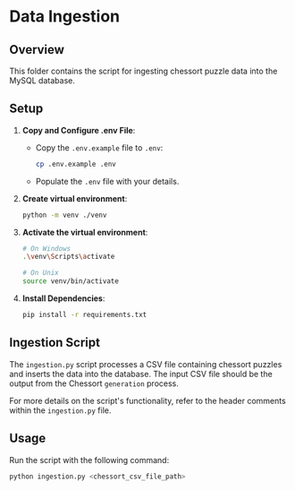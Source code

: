 # Data Ingestion

## Overview

This folder contains the script for ingesting chessort puzzle data into the MySQL database.

## Setup

1. **Copy and Configure .env File**:
    - Copy the `.env.example` file to `.env`:
      ```sh
      cp .env.example .env
      ```
    - Populate the `.env` file with your details.

2. **Create virtual environment**:
    ```sh
    python -m venv ./venv
    ```

3. **Activate the virtual environment**:
    ```sh
    # On Windows
    .\venv\Scripts\activate

    # On Unix
    source venv/bin/activate
    ```

4. **Install Dependencies**:
    ```sh
    pip install -r requirements.txt
    ```

## Ingestion Script

The `ingestion.py` script processes a CSV file containing chessort puzzles and inserts the data into the database. The input CSV file should be the output from the Chessort `generation` process. 

For more details on the script's functionality, refer to the header comments within the `ingestion.py` file.

## Usage

Run the script with the following command:
```sh
python ingestion.py <chessort_csv_file_path>
```

